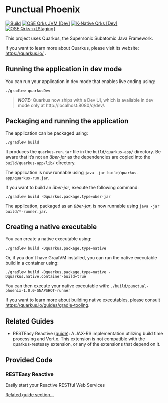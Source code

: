 # Punctual Phoenix
[![Build](https://github.com/roudra/punctual-phoenix/actions/workflows/build.yml/badge.svg?branch=main)](https://github.com/roudra/punctual-phoenix/actions/workflows/build.yml) 
[![OSE Qrks JVM [Dev]](https://github.com/roudra/punctual-phoenix/actions/workflows/ose-qrks-jvm-dev.yml/badge.svg?branch=main)](https://github.com/roudra/punctual-phoenix/actions/workflows/ose-qrks-jvm-dev.yml)
[![K-Native Qrks [Dev]](https://github.com/roudra/punctual-phoenix/actions/workflows/kn-qrks-native-dev.yml/badge.svg?branch=main)](https://github.com/roudra/punctual-phoenix/actions/workflows/kn-qrks-native-dev.yml)
[![OSE Qrks-n [Staging]](https://github.com/roudra/punctual-phoenix/actions/workflows/ose-qrks-native-stg.yml/badge.svg?branch=main)](https://github.com/roudra/punctual-phoenix/actions/workflows/ose-qrks-native-stg.yml)



This project uses Quarkus, the Supersonic Subatomic Java Framework.

If you want to learn more about Quarkus, please visit its website: https://quarkus.io/ .

## Running the application in dev mode

You can run your application in dev mode that enables live coding using:
```shell script
./gradlew quarkusDev
```

> **_NOTE:_**  Quarkus now ships with a Dev UI, which is available in dev mode only at http://localhost:8080/q/dev/.

## Packaging and running the application

The application can be packaged using:
```shell script
./gradlew build
```
It produces the `quarkus-run.jar` file in the `build/quarkus-app/` directory.
Be aware that it’s not an _über-jar_ as the dependencies are copied into the `build/quarkus-app/lib/` directory.

The application is now runnable using `java -jar build/quarkus-app/quarkus-run.jar`.

If you want to build an _über-jar_, execute the following command:
```shell script
./gradlew build -Dquarkus.package.type=uber-jar
```

The application, packaged as an _über-jar_, is now runnable using `java -jar build/*-runner.jar`.

## Creating a native executable

You can create a native executable using: 
```shell script
./gradlew build -Dquarkus.package.type=native
```

Or, if you don't have GraalVM installed, you can run the native executable build in a container using: 
```shell script
./gradlew build -Dquarkus.package.type=native -Dquarkus.native.container-build=true
```

You can then execute your native executable with: `./build/punctual-phoenix-1.0.0-SNAPSHOT-runner`

If you want to learn more about building native executables, please consult https://quarkus.io/guides/gradle-tooling.

## Related Guides

- RESTEasy Reactive ([guide](https://quarkus.io/guides/resteasy-reactive)): A JAX-RS implementation utilizing build time processing and Vert.x. This extension is not compatible with the quarkus-resteasy extension, or any of the extensions that depend on it.

## Provided Code

### RESTEasy Reactive

Easily start your Reactive RESTful Web Services

[Related guide section...](https://quarkus.io/guides/getting-started-reactive#reactive-jax-rs-resources)
